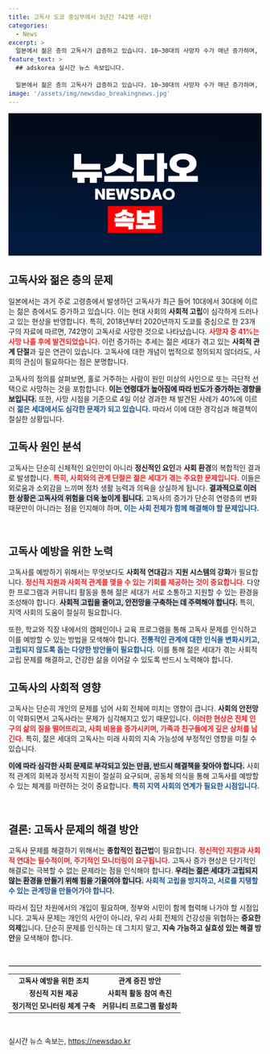 ```yaml
---
title: 고독사 도쿄 중심부에서 3년간 742명 사망!
categories:
  - News
excerpt: >
  일본에서 젊은 층의 고독사가 급증하고 있습니다. 10~30대의 사망자 수가 매년 증가하며, 사망 후 나흘 이상 지나서 발견된 경우도 41%에 달합니다. 사회적 고립이 이들의 삶을 위협하고 있습니다. 클릭해 더 심각한 실태를 확인하세요!
feature_text: >
  ## adskorea 실시간 뉴스 속보입니다.

  일본에서 젊은 층의 고독사가 급증하고 있습니다. 10~30대의 사망자 수가 매년 증가하며, 사망 후 나흘 이상 지나서 발견된 경우도 41%에 달합니다. 사회적 고립이 이들의 삶을 위협하고 있습니다. 클릭해 더 심각한 실태를 확인하세요!
image: '/assets/img/newsdao_breakingnews.jpg'
---
```


<p><img src="/assets/img/newsdao_breakingnews.jpg" alt="adskorea 속보" /></p>

<h2 data-ke-size="size26">고독사와 젊은 층의 문제</h2>

<p data-ke-size="size16">일본에서는 과거 주로 고령층에서 발생하던 고독사가 최근 들어 10대에서 30대에 이르는 젊은 층에서도 증가하고 있습니다. 이는 현대 사회의 <b>사회적 고립</b>이 심각하게 드러나고 있는 현상을 반영합니다. 특히, 2018년부터 2020년까지 도쿄를 중심으로 한 23개 구의 자료에 따르면, 742명이 고독사로 사망한 것으로 나타났습니다. <b><span style="color: #ee2323;">사망자 중 41%는 사망 나흘 후에 발견되었습니다.</span></b> 이런 증가하는 추세는 젊은 세대가 겪고 있는 <b>사회적 관계 단절</b>과 깊은 연관이 있습니다. 고독사에 대한 개념이 법적으로 정의되지 않더라도, 사회의 관심이 필요하다는 점은 분명합니다.</p>

<p data-ke-size="size16">고독사의 정의를 살펴보면, 홀로 거주하는 사람이 원인 미상의 사인으로 또는 극단적 선택으로 사망하는 것을 포함합니다. <b><span style="background-color: #21538527;">이는 연령대가 높아짐에 따라 빈도가 증가하는 경향을 보입니다.</span></b> 또한, 사망 시점을 기준으로 4일 이상 경과한 채 발견된 사례가 40%에 이르러 <b><span style="color: #1a5490;">젊은 세대에서도 심각한 문제가 되고 있습니다.</span></b> 따라서 이에 대한 경각심과 해결책이 절실한 상황입니다.</p>

<h2 data-ke-size="size26">고독사 원인 분석</h2>

<p data-ke-size="size16">고독사는 단순히 신체적인 요인만이 아니라 <b>정신적인 요인</b>과 <b>사회 환경</b>의 복합적인 결과로 발생합니다. <b><span style="color: #ee2323;">특히, 사회와의 관계 단절은 젊은 세대가 겪는 주요한 문제입니다.</span></b> 이들은 외로움과 소외감을 느끼며 점차 생활 능력과 의욕을 상실하게 됩니다. <b><span style="background-color: #21538527;">결과적으로 이러한 상황은 고독사의 위험을 더욱 높이게 됩니다.</span></b> 고독사의 증가가 단순히 연령층의 변화 때문만이 아니라는 점을 인지해야 하며, <b><span style="color: #1a5490;">이는 사회 전체가 함께 해결해야 할 문제입니다.</span></b></p>

<p data-ke-size="size16">&nbsp;</p>

<h2 data-ke-size="size26">고독사 예방을 위한 노력</h2>

<p data-ke-size="size16">고독사를 예방하기 위해서는 무엇보다도 <b>사회적 연대감</b>과 <b>지원 시스템의 강화</b>가 필요합니다. <b><span style="color: #ee2323;">정신적 지원과 사회적 관계를 맺을 수 있는 기회를 제공하는 것이 중요합니다.</span></b> 다양한 프로그램과 커뮤니티 활동을 통해 젊은 세대가 서로 소통하고 지원할 수 있는 환경을 조성해야 합니다. <b><span style="background-color: #21538527;">사회적 고립을 줄이고, 안전망을 구축하는 데 주력해야 합니다.</span></b> 특히, 지역 사회의 도움이 절실히 필요합니다.</p>

<p data-ke-size="size16">또한, 학교와 직장 내에서의 캠페인이나 교육 프로그램을 통해 고독사 문제를 인식하고 이를 예방할 수 있는 방법을 모색해야 합니다. <b><span style="color: #1a5490;">전통적인 관계에 대한 인식을 변화시키고, 고립되지 않도록 돕는 다양한 방안들이 필요합니다.</span></b> 이를 통해 젊은 세대가 겪는 사회적 고립 문제를 해결하고, 건강한 삶을 이어갈 수 있도록 반드시 노력해야 합니다.</p>

<h2 data-ke-size="size26">고독사의 사회적 영향</h2>

<p data-ke-size="size16">고독사는 단순히 개인의 문제를 넘어 사회 전체에 미치는 영향이 큽니다. <b>사회의 안전망</b>이 약화되면서 고독사라는 문제가 심각해지고 있기 때문입니다. <b><span style="color: #ee2323;">이러한 현상은 전체 인구의 삶의 질을 떨어뜨리고, 사회 비용을 증가시키며, 가족과 친구들에게 깊은 상처를 남긴다.</span></b> 특히, 젊은 세대의 고독사는 미래 사회의 지속 가능성에 부정적인 영향을 미칠 수 있습니다.</p>

<p data-ke-size="size16"><b><span style="background-color: #21538527;">이에 따라 심각한 사회 문제로 부각되고 있는 만큼, 반드시 해결책을 찾아야 합니다.</span></b> 사회적 관계의 회복과 정서적 지원이 절실히 요구되며, 공동체 의식을 통해 고독사를 예방할 수 있는 체계를 마련하는 것이 중요합니다. <b><span style="color: #1a5490;">특히 지역 사회의 연계가 필요한 시점입니다.</span></b></p>

<p data-ke-size="size16">&nbsp;</p>

<h2 data-ke-size="size26">결론: 고독사 문제의 해결 방안</h2>

<p data-ke-size="size16">고독사 문제를 해결하기 위해서는 <b>종합적인 접근법</b>이 필요합니다. <b><span style="color: #ee2323;">정신적인 지원과 사회적 연대는 필수적이며, 주기적인 모니터링이 요구됩니다.</span></b> 고독사 증가 현상은 단기적인 해결로는 극복할 수 없는 문제라는 점을 인식해야 합니다. <b><span style="background-color: #21538527;">우리는 젊은 세대가 고립되지 않는 환경을 만들기 위해 힘을 기울여야 합니다.</span></b> <b><span style="color: #1a5490;">사회적 고립을 방지하고, 서로를 지탱할 수 있는 관계망을 만들어가야 합니다.</span></b></p>

<p data-ke-size="size16">따라서 집단 차원에서의 개입이 필요하며, 정부와 시민이 함께 협력해 나가야 할 시점입니다. 고독사 문제는 개인의 사안이 아니라, 우리 사회 전체의 건강성을 위협하는 <b>중요한 의제</b>입니다. 단순히 문제를 인식하는 데 그치지 말고, <b>지속 가능하고 실효성 있는 해결 방안</b>을 모색해야 합니다.</p>

<p data-ke-size="size16">&nbsp;</p>

<hr style="border: 1px solid #ccc;">

<table style="width: 100%; border-collapse: collapse;">
<tr>
<td style="text-align: center; height: 17px;"><b>고독사 예방을 위한 조치</b></td>
<td style="text-align: center; height: 17px;"><b>관계 증진 방안</b></td>
</tr>
<tr>
<td style="text-align: center; height: 17px;"><b>정신적 지원 제공</b></td>
<td style="text-align: center; height: 17px;"><b>사회적 활동 참여 촉진</b></td>
</tr>
<tr>
<td style="text-align: center; height: 17px;"><b>정기적인 모니터링 체계 구축</b></td>
<td style="text-align: center; height: 17px;"><b>커뮤니티 프로그램 활성화</b></td>
</tr>
</table>

<p data-ke-size="size16">&nbsp;</p>
실시간 뉴스 속보는, <a href="https://newsdao.kr" rel="dofollow">https://newsdao.kr</a>


